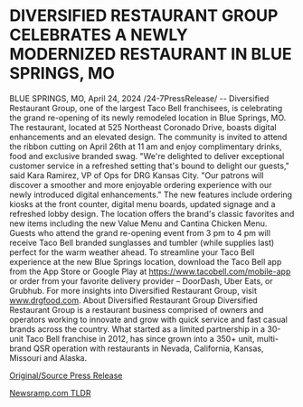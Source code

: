 # DIVERSIFIED RESTAURANT GROUP CELEBRATES A NEWLY MODERNIZED RESTAURANT IN BLUE SPRINGS, MO

BLUE SPRINGS, MO, April 24, 2024 /24-7PressRelease/ -- Diversified Restaurant Group, one of the largest Taco Bell franchisees, is celebrating the grand re-opening of its newly remodeled location in Blue Springs, MO. The restaurant, located at 525 Northeast Coronado Drive, boasts digital enhancements and an elevated design. The community is invited to attend the ribbon cutting on April 26th at 11 am and enjoy complimentary drinks, food and exclusive branded swag.   "We're delighted to deliver exceptional customer service in a refreshed setting that's bound to delight our guests," said Kara Ramirez, VP of Ops for DRG Kansas City. "Our patrons will discover a smoother and more enjoyable ordering experience with our newly introduced digital enhancements."   The new features include ordering kiosks at the front counter, digital menu boards, updated signage and a refreshed lobby design. The location offers the brand's classic favorites and new items including the new Value Menu and Cantina Chicken Menu.   Guests who attend the grand re-opening event from 3 pm to 4 pm will receive Taco Bell branded sunglasses and tumbler (while supplies last) perfect for the warm weather ahead.   To streamline your Taco Bell experience at the new Blue Springs location, download the Taco Bell app from the App Store or Google Play at https://www.tacobell.com/mobile-app or order from your favorite delivery provider – DoorDash, Uber Eats, or Grubhub. For more insights into Diversified Restaurant Group, visit www.drgfood.com.  About Diversified Restaurant Group  Diversified Restaurant Group is a restaurant business comprised of owners and operators working to innovate and grow with quick service and fast casual brands across the country. What started as a limited partnership in a 30-unit Taco Bell franchise in 2012, has since grown into a 350+ unit, multi-brand QSR operation with restaurants in Nevada, California, Kansas, Missouri and Alaska. 

[Original/Source Press Release](https://www.24-7pressrelease.com/press-release/510307/diversified-restaurant-group-celebrates-a-newly-modernized-restaurant-in-blue-springs-mo) 

[Newsramp.com TLDR](https://newsramp.com/None) 